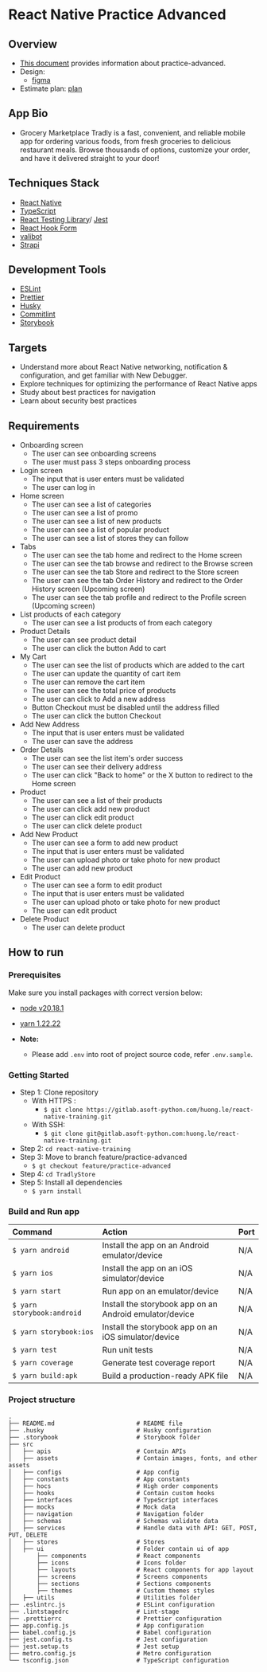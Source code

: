 # React Native Practice Advanced

## Overview

- [This document](https://docs.google.com/document/d/1j76knUYuIDnd1sMv68_qeBgSiAGGNlDjRYCwKAAs3zg/edit?tab=t.0#heading=h.ar0k1bmftkqn) provides information about practice-advanced.
- Design:
  - [figma](https://www.figma.com/design/cbyU4pamdddEA1uowX8Am8/grocery-marketplace-tradly.app?node-id=0-1&p=f&t=ESkGikKNacpy0yfQ-0)
- Estimate plan: [plan](https://docs.google.com/document/d/1tvQbWmN5fUllhN7QzrmL-OE3K90_q8P075bEk_3Li9g/edit?tab=t.0)

## App Bio

- Grocery Marketplace Tradly is a fast, convenient, and reliable mobile app for ordering various foods, from fresh groceries to delicious restaurant meals. Browse thousands of options, customize your order, and have it delivered straight to your door!

## Techniques Stack

- [React Native](https://reactnative.dev/)
- [TypeScript](https://www.typescriptlang.org/)
- [React Testing Library](https://testing-library.com/docs/react-testing-library/intro/)/ [Jest](https://jestjs.io/)
- [React Hook Form](https://react-hook-form.com/)
- [valibot](https://valibot.dev/)
- [Strapi](https://strapi.io/)

## Development Tools

- [ESLint](https://eslint.org/)
- [Prettier](https://prettier.io/)
- [Husky](https://github.com/typicode/husky)
- [Commitlint](https://commitlint.js.org/#/)
- [Storybook](https://storybook.js.org/)

## Targets

- Understand more about React Native networking, notification & configuration, and get familiar with New Debugger.
- Explore techniques for optimizing the performance of React Native apps
- Study about best practices for navigation
- Learn about security best practices

## Requirements

- Onboarding screen
  - The user can see onboarding screens
  - The user must pass 3 steps onboarding process
- Login screen
  - The input that is user enters must be validated
  - The user can log in
- Home screen
  - The user can see a list of categories
  - The user can see a list of promo
  - The user can see a list of new products
  - The user can see a list of popular product
  - The user can see a list of stores they can follow
- Tabs
  - The user can see the tab home and redirect to the Home screen
  - The user can see the tab browse and redirect to the Browse screen
  - The user can see the tab Store and redirect to the Store screen
  - The user can see the tab Order History and redirect to the Order History screen (Upcoming screen)
  - The user can see the tab profile and redirect to the Profile screen (Upcoming screen)
- List products of each category
  - The user can see a list products of from each category
- Product Details
  - The user can see product detail
  - The user can click the button Add to cart
- My Cart
  - The user can see the list of products which are added to the cart
  - The user can update the quantity of cart item
  - The user can remove the cart item
  - The user can see the total price of products
  - The user can click to Add a new address
  - Button Checkout must be disabled until the address filled
  - The user can click the button Checkout
- Add New Address
  - The input that is user enters must be validated
  - The user can save the address
- Order Details
  - The user can see the list item's order success
  - The user can see their delivery address
  - The user can click "Back to home" or the X button to redirect to the Home screen
- Product
  - The user can see a list of their products
  - The user can click add new product
  - The user can click edit product
  - The user can click delete product
- Add New Product
  - The user can see a form to add new product
  - The input that is user enters must be validated
  - The user can upload photo or take photo for new product
  - The user can add new product
- Edit Product
  - The user can see a form to edit product
  - The input that is user enters must be validated
  - The user can upload photo or take photo for new product
  - The user can edit product
- Delete Product
  - The user can delete product

## How to run

### Prerequisites

Make sure you install packages with correct version below:

- [node v20.18.1](https://nodejs.org/en/download/package-manager)
- [yarn 1.22.22](https://classic.yarnpkg.com/lang/en/docs/install/#windows-stable)

- **Note:**
  - Please add `.env` into root of project source code, refer `.env.sample`.

### Getting Started

- Step 1: Clone repository
  - With HTTPS :
    - `$ git clone https://gitlab.asoft-python.com/huong.le/react-native-training.git`
  - With SSH:
    - `$ git clone git@gitlab.asoft-python.com:huong.le/react-native-training.git`
- Step 2: `cd react-native-training`
- Step 3: Move to branch feature/practice-advanced
  - `$ gt checkout feature/practice-advanced`
- Step 4: `cd TradlyStore`
- Step 5: Install all dependencies
  - `$ yarn install`

### Build and Run app

| Command                    | Action                                                  | Port |
| :------------------------- | :------------------------------------------------------ | :--- |
| `$ yarn android`           | Install the app on an Android emulator/device           | N/A  |
| `$ yarn ios`               | Install the app on an iOS simulator/device              | N/A  |
| `$ yarn start`             | Run app on an emulator/device                           | N/A  |
| `$ yarn storybook:android` | Install the storybook app on an Android emulator/device | N/A  |
| `$ yarn storybook:ios`     | Install the storybook app on an iOS simulator/device    | N/A  |
| `$ yarn test`              | Run unit tests                                          | N/A  |
| `$ yarn coverage`          | Generate test coverage report                           | N/A  |
| `$ yarn build:apk`         | Build a production-ready APK file                       | N/A  |

### Project structure

```shell
.
├── README.md                       # README file
├── .husky                          # Husky configuration
├── .storybook                      # Storybook folder
├── src
│   ├── apis                        # Contain APIs
│   ├── assets                      # Contain images, fonts, and other assets
│   ├── configs                     # App config
│   ├── constants                   # App constants
│   ├── hocs                        # High order components
│   ├── hooks                       # Contain custom hooks
│   ├── interfaces                  # TypeScript interfaces
│   ├── mocks                       # Mock data
│   ├── navigation                  # Navigation folder
│   ├── schemas                     # Schemas validate data
│   ├── services                    # Handle data with API: GET, POST, PUT, DELETE
│   ├── stores                      # Stores
│   ├── ui                          # Folder contain ui of app
│       ├── components              # React components
│       ├── icons                   # Icons folder
│       ├── layouts                 # React components for app layout
│       ├── screens                 # Screens components
│       ├── sections                # Sections components
│       ├── themes                  # Custom themes styles
│   ├── utils                       # Utilities folder
├── .eslintrc.js                    # ESLint configuration
├── .lintstagedrc                   # Lint-stage
├── .prettierrc                     # Prettier configuration
├── app.config.js                   # App configuration
├── babel.config.js                 # Babel configuration
├── jest.config.ts                  # Jest configuration
├── jest.setup.ts                   # Jest setup
├── metro.config.js                 # Metro configuration
└── tsconfig.json                   # TypeScript configuration
```

